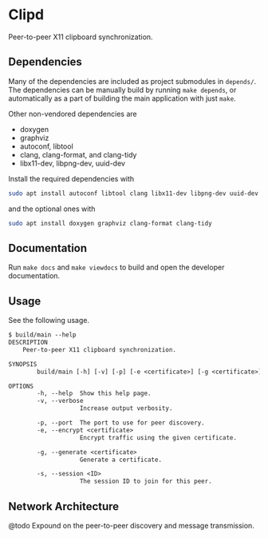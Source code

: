 # Clipd

Peer-to-peer X11 clipboard synchronization.

## Dependencies

Many of the dependencies are included as project submodules in `depends/`.
The dependencies can be manually build by running `make depends`, or automatically as a part of building the main application with just `make`.

Other non-vendored dependencies are

* doxygen
* graphviz
* autoconf, libtool
* clang, clang-format, and clang-tidy
* libx11-dev, libpng-dev, uuid-dev

Install the required dependencies with

```bash
sudo apt install autoconf libtool clang libx11-dev libpng-dev uuid-dev
```

and the optional ones with

```bash
sudo apt install doxygen graphviz clang-format clang-tidy
```

## Documentation

Run `make docs` and `make viewdocs` to build and open the developer documentation.

## Usage

See the following usage.

```default
$ build/main --help
DESCRIPTION
    Peer-to-peer X11 clipboard synchronization.

SYNOPSIS
        build/main [-h] [-v] [-p] [-e <certificate>] [-g <certificate>] [-s <ID>]

OPTIONS
        -h, --help  Show this help page.
        -v, --verbose
                    Increase output verbosity.

        -p, --port  The port to use for peer discovery.
        -e, --encrypt <certificate>
                    Encrypt traffic using the given certificate.

        -g, --generate <certificate>
                    Generate a certificate.

        -s, --session <ID>
                    The session ID to join for this peer.
```

## Network Architecture

@todo Expound on the peer-to-peer discovery and message transmission.
